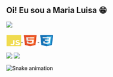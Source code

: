 ## Oi! Eu sou a Maria Luisa 😁

 <div>
  <a href="https://github.com/MaluGPessoa">
  <img height="180em" src="[https://github-readme-stats.vercel.app/api?username=MaluGPessoa&show_icons=true&theme=tokyonight&include_all_commits=true&count_private=true](https://github-readme-stats.vercel.app/api?username=MaluGPessoa)](https://github.com/anuraghazra/github-readme-stats)
)"/>
<div style="display: inline_block"><br>
  <img align="center" alt="Js" height="30" width="40" src="https://raw.githubusercontent.com/devicons/devicon/master/icons/javascript/javascript-plain.svg">
  <img align="center" alt="HTML" height="30" width="40" src="https://raw.githubusercontent.com/devicons/devicon/master/icons/html5/html5-original.svg">
  <img align="center" alt="CSS" height="30" width="40" src="https://raw.githubusercontent.com/devicons/devicon/master/icons/css3/css3-original.svg">
 </div>
<br>
<div> 
 <a href="https://instagram.com/lubiluh" target="_blank"><img src="https://img.shields.io/badge/-Instagram-%23E4405F?style=for-the-badge&logo=instagram&logoColor=white" target="_blank"></a>
<a href="https://www.linkedin.com/in/malugpessoa" target="_blank"><img src="https://img.shields.io/badge/-LinkedIn-%230077B5?style=for-the-badge&logo=linkedin&logoColor=white" target="_blank"></a> 
 
   ![Snake animation](https://github.com/cadudias/cadudias/blob/output/github-contribution-grid-snake.svg)

</div>

